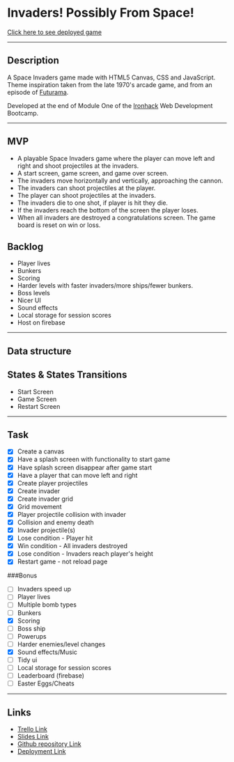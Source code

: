 # Invaders! Possibly From Space!

[Click here to see deployed game](https://invaders-game-lemon.vercel.app/)

<hr>

## Description

A Space Invaders game made with HTML5 Canvas, CSS and JavaScript. Theme inspiration taken from the late 1970's arcade game, and from an episode of [Futurama](https://futurama.fandom.com/wiki/Anthology_of_Interest_II).

Developed at the end of Module One of the [Ironhack](https://www.ironhack.com/uk/en/web-development/remote) Web Development Bootcamp.

<hr>

## MVP

- A playable Space Invaders game where the player can move left and right and shoot projectiles at the invaders.
- A start screen, game screen, and game over screen.
- The invaders move horizontally and vertically, approaching the cannon.
- The invaders can shoot projectiles at the player.
- The player can shoot projectiles at the invaders.
- The invaders die to one shot, if player is hit they die.
- If the invaders reach the bottom of the screen the player loses.
- When all invaders are destroyed a congratulations screen. The game board is reset on win or loss.

## Backlog

- Player lives
- Bunkers
- Scoring
- Harder levels with faster invaders/more ships/fewer bunkers.
- Boss levels
- Nicer UI
- Sound effects
- Local storage for session scores
- Host on firebase

<hr>

## Data structure

## States & States Transitions

- Start Screen
- Game Screen
- Restart Screen

<hr>

## Task

- [x] Create a canvas
- [x] Have a splash screen with functionality to start game
- [x] Have splash screen disappear after game start
- [x] Have a player that can move left and right
- [x] Create player projectiles
- [x] Create invader
- [x] Create invader grid
- [x] Grid movement
- [x] Player projectile collision with invader
- [x] Collision and enemy death
- [x] Invader projectile(s)
- [x] Lose condition - Player hit
- [x] Win condition - All invaders destroyed
- [x] Lose condition - Invaders reach player's height
- [x] Restart game - not reload page

###Bonus

- [ ] Invaders speed up
- [ ] Player lives
- [ ] Multiple bomb types
- [ ] Bunkers
- [x] Scoring
- [ ] Boss ship
- [ ] Powerups
- [ ] Harder enemies/level changes
- [x] Sound effects/Music
- [ ] Tidy ui
- [ ] Local storage for session scores
- [ ] Leaderboard (firebase)
- [ ] Easter Eggs/Cheats

<hr>

## Links

- [Trello Link](https://trello.com/b/mz5nAvYU/invaders-kanban)
- [Slides Link](http://slides.com)
- [Github repository Link](https://github.com/imason5/invaders-game)
- [Deployment Link](https://invaders-game-lemon.vercel.app/)
